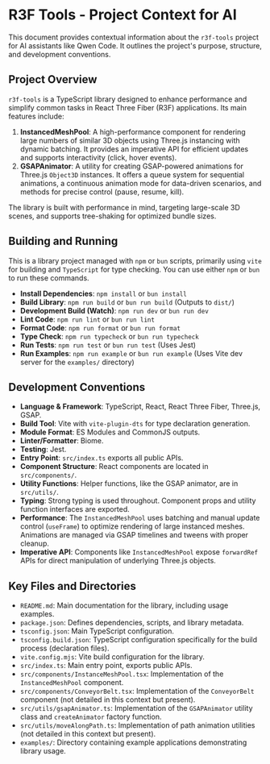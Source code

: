 # R3F Tools - Project Context for AI

This document provides contextual information about the `r3f-tools` project for AI assistants like Qwen Code. It outlines the project's purpose, structure, and development conventions.

## Project Overview

`r3f-tools` is a TypeScript library designed to enhance performance and simplify common tasks in React Three Fiber (R3F) applications. Its main features include:

1.  **InstancedMeshPool**: A high-performance component for rendering large numbers of similar 3D objects using Three.js instancing with dynamic batching. It provides an imperative API for efficient updates and supports interactivity (click, hover events).
2.  **GSAPAnimator**: A utility for creating GSAP-powered animations for Three.js `Object3D` instances. It offers a queue system for sequential animations, a continuous animation mode for data-driven scenarios, and methods for precise control (pause, resume, kill).

The library is built with performance in mind, targeting large-scale 3D scenes, and supports tree-shaking for optimized bundle sizes.

## Building and Running

This is a library project managed with `npm` or `bun` scripts, primarily using `vite` for building and `TypeScript` for type checking. You can use either `npm` or `bun` to run these commands.

*   **Install Dependencies**: `npm install` or `bun install`
*   **Build Library**: `npm run build` or `bun run build` (Outputs to `dist/`)
*   **Development Build (Watch)**: `npm run dev` or `bun run dev`
*   **Lint Code**: `npm run lint` or `bun run lint`
*   **Format Code**: `npm run format` or `bun run format`
*   **Type Check**: `npm run typecheck` or `bun run typecheck`
*   **Run Tests**: `npm run test` or `bun run test` (Uses Jest)
*   **Run Examples**: `npm run example` or `bun run example` (Uses Vite dev server for the `examples/` directory)

## Development Conventions

*   **Language & Framework**: TypeScript, React, React Three Fiber, Three.js, GSAP.
*   **Build Tool**: Vite with `vite-plugin-dts` for type declaration generation.
*   **Module Format**: ES Modules and CommonJS outputs.
*   **Linter/Formatter**: Biome.
*   **Testing**: Jest.
*   **Entry Point**: `src/index.ts` exports all public APIs.
*   **Component Structure**: React components are located in `src/components/`.
*   **Utility Functions**: Helper functions, like the GSAP animator, are in `src/utils/`.
*   **Typing**: Strong typing is used throughout. Component props and utility function interfaces are exported.
*   **Performance**: The `InstancedMeshPool` uses batching and manual update control (`useFrame`) to optimize rendering of large instanced meshes. Animations are managed via GSAP timelines and tweens with proper cleanup.
*   **Imperative API**: Components like `InstancedMeshPool` expose `forwardRef` APIs for direct manipulation of underlying Three.js objects.

## Key Files and Directories

*   `README.md`: Main documentation for the library, including usage examples.
*   `package.json`: Defines dependencies, scripts, and library metadata.
*   `tsconfig.json`: Main TypeScript configuration.
*   `tsconfig.build.json`: TypeScript configuration specifically for the build process (declaration files).
*   `vite.config.mjs`: Vite build configuration for the library.
*   `src/index.ts`: Main entry point, exports public APIs.
*   `src/components/InstanceMeshPool.tsx`: Implementation of the `InstancedMeshPool` component.
*   `src/components/ConveyorBelt.tsx`: Implementation of the `ConveyorBelt` component (not detailed in this context but present).
*   `src/utils/gsapAnimator.ts`: Implementation of the `GSAPAnimator` utility class and `createAnimator` factory function.
*   `src/utils/moveAlongPath.ts`: Implementation of path animation utilities (not detailed in this context but present).
*   `examples/`: Directory containing example applications demonstrating library usage.